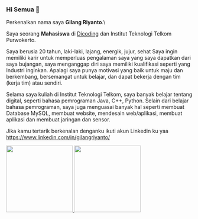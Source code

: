 ### Hi Semua 👋

<!--
**gilangriyanto/gilangriyanto** is a ✨ _special_ ✨ repository because its `README.md` (this file) appears on your GitHub profile.

Here are some ideas to get you started:

- 🔭 I’m currently working on ...
- 🌱 I’m currently learning ...
- 👯 I’m looking to collaborate on ...
- 🤔 I’m looking for help with ...
- 💬 Ask me about ...
- 📫 How to reach me: ...
- 😄 Pronouns: ...
- ⚡ Fun fact: ...
-->
Perkenalkan nama saya **Gilang Riyanto**.\

Saya seorang **Mahasiswa** di [Dicoding](https://www.dicoding.com/) dan Institut Teknologi Telkom Purwokerto.

Saya berusia 20 tahun, laki-laki, lajang, energik, jujur, sehat
Saya ingin memiliki karir untuk memperluas pengalaman saya yang saya dapatkan dari saya bujangan,
saya menganggap diri saya memiliki kualifikasi seperti yang Industri inginkan. Apalagi saya punya
motivasi yang baik untuk maju dan berkembang, bersemangat untuk belajar, dan dapat bekerja dengan tim
(kerja tim) atau sendiri.

Selama saya kuliah di Institut Teknologi Telkom, saya banyak belajar tentang digital,
seperti bahasa pemrograman Java, C++, Python. Selain dari
belajar bahasa pemrograman, saya juga menguasai banyak hal seperti membuat
Database MySQL, membuat website, mendesain web/aplikasi, membuat aplikasi dan
membuat jaringan dan sensor.

Jika kamu tertarik berkenalan denganku ikuti akun Linkedin ku yaa https://www.linkedin.com/in/gilangriyanto/

<p align="left">
<a href="https://github.com/dimasmds">
  <img height="180em" src="https://github-readme-stats-eight-theta.vercel.app/api?username=dimasmds&show_icons=true&theme=algolia&include_all_commits=true&count_private=true"/>
  <img height="180em" src="https://github-readme-stats-eight-theta.vercel.app/api/top-langs/?username=dimasmds&layout=compact&langs_count=8&theme=algolia"/>
</a>
</p>
